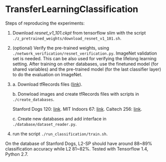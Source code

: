 # TransferLearningClassification

Steps of reproducing the experiments:

1. Download _resnet_v1_101.ckpt_ from tensorflow slim with the script `./z_pretrained_weights/download_resnet_v1_101.sh`.

2. (optional) Verify the pre-trained weights, using `./network_verification/resnet_verification.py`.
ImageNet validation set is needed.
This can be also used for verifying the lifelong learning setting.
After training on other databases, use the finetuned model (for shared variables) and the pre-trained model (for the last classifier layer) to do the evaluation on ImageNet.

3. a. Download tfRecords files ([link](https://drive.google.com/open?id=1MEn-lgwczFTefrwFytRJ2exQG0BMLbcw)).

   b. Donwload images and create tfRecords files with scripts in `./create_databases`.

   Stanford Dogs 120: [link](http://vision.stanford.edu/aditya86/ImageNetDogs/).
   MIT Indoors 67: [link](http://web.mit.edu/torralba/www/indoor.html).
   Caltech 256: [link](http://www.vision.caltech.edu/Image_Datasets/Caltech256/).

   c. Create new databases and add interface in `./database/dataset_reader.py`.

4. run the script `./run_classification/train.sh`.

On the database of Stanford Dogs, L2-SP should have around 88\~89% classification accuracy while L2 81\~82%.
Tested with Tensorflow 1.4, Python 2.7.

